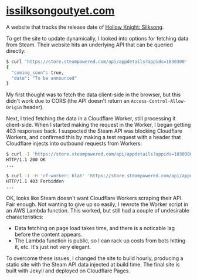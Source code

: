 # [issilksongoutyet.com](https://issilksongoutyet.com)

A website that tracks the release date of [Hollow Knight: Silksong](https://store.steampowered.com/app/1030300/Hollow_Knight_Silksong/).

To get the site to update dynamically, I looked into options for fetching data from Steam.
Their website hits an underlying API that can be queried directly:
```sh
$ curl 'https://store.steampowered.com/api/appdetails?appids=1030300' | jq '.["1030300"].data.release_date'
{
  "coming_soon": true,
  "date": "To be announced"
}
```

My first thought was to fetch the data client-side in the browser, but this didn't work due to CORS (the API doesn't return an `Access-Control-Allow-Origin` header).

Next, I tried fetching the data in a Cloudflare Worker, still processing it client-side. When I started making the request in the Worker, I began getting 403 responses back.
I suspected the Steam API was blocking Cloudflare Workers, and confirmed this by making a test request with a header that Cloudflare injects into outbound requests from Workers:
```sh
$ curl -I 'https://store.steampowered.com/api/appdetails?appids=1030300'
HTTP/1.1 200 OK
...

$ curl -I -H 'cf-worker: blah' 'https://store.steampowered.com/api/appdetails?appids=1030300'
HTTP/1.1 403 Forbidden
...
```

OK, looks like Steam doesn't want Cloudflare Workers scraping their API. Fair enough. Not wanting to give up so easily, I rewrote the Worker script in an AWS Lambda function.
This worked, but still had a couple of undesirable characteristics:
* Data fetching on page load takes time, and there is a noticable lag before the content appears.
* The Lambda function is public, so I can rack up costs from bots hitting it, etc. It's just not very elegant.

To overcome these issues, I changed the site to build hourly, producing a static site with the Steam API data injected at build time.
The final site is built with Jekyll and deployed on Cloudflare Pages.
